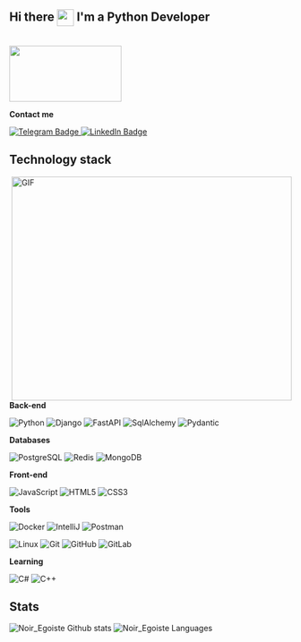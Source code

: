 ## Hi there <img src="https://media.giphy.com/media/hvRJCLFzcasrR4ia7z/giphy.gif" align="center" width="30px"/> I'm a Python Developer
<br>
<img src="https://media.giphy.com/media/WUlplcMpOCEmTGBtBW/giphy.gif" width="200" height="100">	

**Contact me**

 <a href="https://t.me/Noir_Egoiste">
    <img src="https://img.shields.io/badge/Telegram-Noir_Egoiste?style=for-the-badge&logo=telegram&logoColor=blue&labelColor=white&color=%232AABEE" alt="Telegram Badge"/>
</a>
<a href="https://www.linkedin.com/in/dmitrey-kurchin-625782244/">
    <img src="https://img.shields.io/badge/LinkedIn-blue?style=for-the-badge&logo=linkedin&logoColor=white" alt="LinkedIn Badge"/>
</a>

## Technology stack

<img align="right" alt="GIF" src="https://media.giphy.com/media/3NE7JhJgZBHlMfmNEa/giphy.gif" width="500" height="400" raw="true"/>

**Back-end**

![Python](https://img.shields.io/badge/python--Noir?style=flat-square&logo=python&logoColor=yellow&color=yellow)
![Django](https://img.shields.io/badge/-Django-0aad48?style=flat-square&logo=Django)
![FastAPI](https://img.shields.io/badge/-FastAPI-%2300C7B7?style=flat-square&logo=FastAPI)
![SqlAlchemy](https://img.shields.io/badge/-SqlAlchemy-FCA121?style=flat-square&logo=SqlAlchemy)
![Pydantic](https://img.shields.io/badge/Pydantic-white?style=flat-square&logo=pydantic&logoColor=red&color=%23540e38&link=https%3A%2F%2Fdocs.pydantic.dev%2Flatest%2F)

**Databases**

![PostgreSQL](https://camo.githubusercontent.com/7bf012dbc1e9ea0ac6740e661e9a0c8ae9e49314f21eb4ab92a9f015c27d19df/68747470733a2f2f696d672e736869656c64732e696f2f62616467652f2d506f737467726573716c2d2532333263336535303f7374796c653d666c61742d737175617265266c6f676f3d506f737467726573716c)
![Redis](https://img.shields.io/badge/-Redis-FCA121?style=flat-square&logo=Redis)
![MongoDB](https://img.shields.io/badge/MongoDB-white?style=flat-square&logo=mongodb&logoColor=%234DB33D&color=%23E8E7D5)

**Front-end**

![JavaScript](https://img.shields.io/badge/-JavaScript-%23F7DF1C?style=flat-square&logo=javascript&logoColor=000000&labelColor=%23F7DF1C&color=%23FFCE5A)
![HTML5](https://img.shields.io/badge/-HTML5-%23E44D27?style=flat-square&logo=html5&logoColor=ffffff)
![CSS3](https://img.shields.io/badge/-CSS3-%231572B6?style=flat-square&logo=css3)

**Tools**

![Docker](https://img.shields.io/badge/-Docker-46a2f1?style=flat-square&logo=docker&logoColor=white)
![IntelliJ](https://img.shields.io/badge/-IntelliJ%20IDEA-ffce5a?style=flat-square&logo=jetbrains)
![Postman](https://img.shields.io/badge/Postman-FCA121?style=flat-square&logo=postman)

![Linux](https://img.shields.io/badge/Linux-black?style=flat-square&logo=linux)
![Git](https://img.shields.io/badge/-Git-black?style=flat-square&logo=git)
![GitHub](https://img.shields.io/badge/-GitHub-181717?style=flat-square&logo=github)
![GitLab](https://img.shields.io/badge/-GitLab-FCA121?style=flat-square&logo=gitlab)

**Learning**

![С#](https://img.shields.io/badge/-%D0%A1Sharp-1d72b1?style=flat-square&logo=csharp)
![C++](https://img.shields.io/badge/C%2B%2B-white?style=flat-square&logo=C%2B%2B&logoColor=blue)

## Stats

![Noir_Egoiste Github stats](https://github-readme-stats.vercel.app/api?username=NoirEgoiste&show_icons=true&theme=dracula&include_all_commits=true&count_private=true)
![Noir_Egoiste Languages](https://github-readme-stats.vercel.app/api/top-langs/?username=NoirEgoiste&layout=compact&count_private=true&theme=tokyonight)

